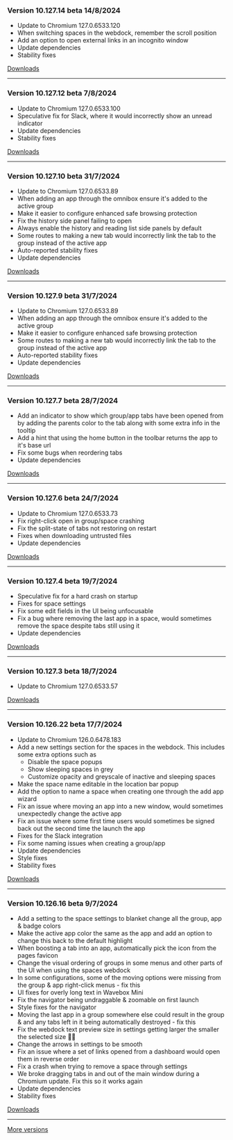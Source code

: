 <h3>Version 10.127.14 beta <span class="date">14/8/2024</span></h3>
<ul>
  <li>Update to Chromium 127.0.6533.120</li>
  <li>When switching spaces in the webdock, remember the scroll position</li>
  <li>Add an option to open external links in an incognito window</li>
  <li>Update dependencies</li>
  <li>Stability fixes</li>
</ul>

[Downloads](https://wavebox.io/download/release/10.127.14.3)

---

<h3>Version 10.127.12 beta <span class="date">7/8/2024</span></h3>
<ul>
  <li>Update to Chromium 127.0.6533.100</li>
  <li>Speculative fix for Slack, where it would incorrectly show an unread indicator</li>
  <li>Update dependencies</li>
  <li>Stability fixes</li>
</ul>

[Downloads](https://wavebox.io/download/release/10.127.12.3)

---

<h3>Version 10.127.10 beta <span class="date">31/7/2024</span></h3>
<ul>
  <li>Update to Chromium 127.0.6533.89</li>
  <li>When adding an app through the omnibox ensure it's added to the active group</li>
  <li>Make it easier to configure enhanced safe browsing protection</li>
  <li>Fix the history side panel failing to open</li>
  <li>Always enable the history and reading list side panels by default</li>
  <li>Some routes to making a new tab would incorrectly link the tab to the group instead of the active app</li>
  <li>Auto-reported stability fixes</li>
  <li>Update dependencies</li>
</ul>

[Downloads](https://wavebox.io/download/release/10.127.10.3)

---

<h3>Version 10.127.9 beta <span class="date">31/7/2024</span></h3>
<ul>
  <li>Update to Chromium 127.0.6533.89</li>
  <li>When adding an app through the omnibox ensure it's added to the active group</li>
  <li>Make it easier to configure enhanced safe browsing protection</li>
  <li>Some routes to making a new tab would incorrectly link the tab to the group instead of the active app</li>
  <li>Auto-reported stability fixes</li>
  <li>Update dependencies</li>
</ul>

[Downloads](https://wavebox.io/download/release/10.127.9.3)

---

<h3>Version 10.127.7 beta <span class="date">28/7/2024</span></h3>
<ul>
  <li>Add an indicator to show which group/app tabs have been opened from by adding the parents color to the tab along with some extra info in the tooltip</li>
  <li>Add a hint that using the home button in the toolbar returns the app to it's base url</li>
  <li>Fix some bugs when reordering tabs</li>
  <li>Update dependencies</li>
</ul>

[Downloads](https://wavebox.io/download/release/10.127.7.3)

---

<h3>Version 10.127.6 beta <span class="date">24/7/2024</span></h3>
<ul>
  <li>Update to Chromium 127.0.6533.73</li>
  <li>Fix right-click open in group/space crashing</li>
  <li>Fix the split-state of tabs not restoring on restart</li>
  <li>Fixes when downloading untrusted files</li>
  <li>Update dependencies</li>
</ul>

[Downloads](https://wavebox.io/download/release/10.127.6.3)

---

<h3>Version 10.127.4 beta <span class="date">19/7/2024</span></h3>
<ul>
  <li>Speculative fix for a hard crash on startup</li>
  <li>Fixes for space settings</li>
  <li>Fix some edit fields in the UI being unfocusable</li>
  <li>Fix a bug where removing the last app in a space, would sometimes remove the space despite tabs still using it</li>
  <li>Update dependencies</li>
</ul>

[Downloads](https://wavebox.io/download/release/10.127.4.3)

---

<h3>Version 10.127.3 beta <span class="date">18/7/2024</span></h3>
<ul>
  <li>Update to Chromium 127.0.6533.57</li>
</ul>

[Downloads](https://wavebox.io/download/release/10.127.3.3)

---

<h3>Version 10.126.22 beta <span class="date">17/7/2024</span></h3>
<ul>
  <li>Update to Chromium 126.0.6478.183</li>
  <li>
    Add a new settings section for the spaces in the webdock. This includes
    some extra options such as
    <ul>
      <li>Disable the space popups</li>
      <li>Show sleeping spaces in grey</li>
      <li>Customize opacity and greyscale of inactive and sleeping spaces</li>
    </ul>
  </li>
  <li>Make the space name editable in the location bar popup</li>
  <li>Add the option to name a space when creating one through the add app wizard</li>
  <li>Fix an issue where moving an app into a new window, would sometimes unexpectedly change the active app</li>
  <li>Fix an issue where some first time users would sometimes be signed back out the second time the launch the app</li>
  <li>Fixes for the Slack integration</li>
  <li>Fix some naming issues when creating a group/app</li>
  <li>Update dependencies</li>
  <li>Style fixes</li>
  <li>Stability fixes</li>
</ul>

[Downloads](https://wavebox.io/download/release/10.126.22.3)

---

<h3>Version 10.126.16 beta <span class="date">9/7/2024</span></h3>
<ul>
  <li>Add a setting to the space settings to blanket change all the group, app & badge colors</li>
  <li>Make the active app color the same as the app and add an option to change this back to the default highlight</li>
  <li>When boosting a tab into an app, automatically pick the icon from the pages favicon</li>
  <li>Change the visual ordering of groups in some menus and other parts of the UI when using the spaces webdock</li>
  <li>In some configurations, some of the moving options were missing from the group & app right-click menus - fix this</li>
  <li>UI fixes for overly long text in Wavebox Mini</li>
  <li>Fix the navigator being undraggable & zoomable on first launch</li>
  <li>Style fixes for the navigator</li>
  <li>Moving the last app in a group somewhere else could result in the group & and any tabs left in it being automatically destroyed - fix this</li>
  <li>Fix the webdock text preview size in settings getting larger the smaller the selected size 🤦‍♂️</li>
  <li>Change the arrows in settings to be smooth</li>
  <li>Fix an issue where a set of links opened from a dashboard would open them in reverse order</li>
  <li>Fix a crash when trying to remove a space through settings</li>
  <li>We broke dragging tabs in and out of the main window during a Chromium update. Fix this so it works again</li>
  <li>Update dependencies</li>
  <li>Stability fixes</li>
</ul>

[Downloads](https://wavebox.io/download/release/10.126.16.3)

---
[More versions](https://wavebox.io/changelog/beta/)